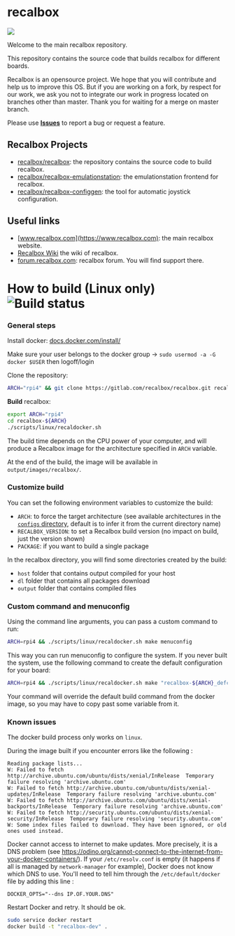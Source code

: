 recalbox
========
![](https://s3-eu-west-1.amazonaws.com/forums.recalbox.com/8d81e556-aefb-4729-ad2f-9d7386eff4cd.png)

Welcome to the main recalbox repository.

This repository contains the source code that builds recalbox for different boards.

Recalbox is an opensource project. We hope that you will contribute and help us to improve this OS.
But if you are working on a fork, by respect for our work, we ask you not to integrate our work in progress located on branches other than master.
Thank you for waiting for a merge on master branch.

Please use [**Issues**](https://gitlab.com/recalbox/recalbox/-/issues) to report a bug or request a feature.

## Recalbox Projects
- [recalbox/recalbox](https://gitlab.com/recalbox/recalbox): the repository contains the source code to build recalbox.
- [recalbox/recalbox-emulationstation](https://gitlab.com/recalbox/recalbox-emulationstation): the emulationstation frontend for recalbox.
- [recalbox/recalbox-configgen](https://gitlab.com/recalbox/recalbox-configgen): the tool for automatic joystick configuration.

## Useful links
- [www.recalbox.com](https://www.recalbox.com): the main recalbox website.
- [Recalbox Wiki](https://wiki.recalbox.com) the wiki of recalbox.
- [forum.recalbox.com](https://forum.recalbox.com): recalbox forum. You will find support there.


# How to build (Linux only) ![Build status](https://gitlab.com/recalbox/recalbox/badges/master/pipeline.svg?style=flat-square)

### General steps

Install docker: [docs.docker.com/install/](https://docs.docker.com/install/)

Make sure your user belongs to the docker group -> `sudo usermod -a -G docker $USER` then logoff/login

Clone the repository:

```bash
ARCH="rpi4" && git clone https://gitlab.com/recalbox/recalbox.git recalbox-${ARCH}
```

**Build** recalbox:

```bash
export ARCH="rpi4"
cd recalbox-${ARCH}
./scripts/linux/recaldocker.sh
```

The build time depends on the CPU power of your computer, and will produce a Recalbox image for the architecture specified in `ARCH` variable.

At the end of the build, the image will be available in `output/images/recalbox/`.

### Customize build

You can set the following environment variables to customize the build:
* `ARCH`: to force the target architecture (see available architectures in the [`configs` directory](configs), default is to infer it from the current directory name)
* `RECALBOX_VERSION`: to set a Recalbox build version (no impact on build, just the version shown)
* `PACKAGE`: if you want to build a single package

In the recalbox directory, you will find some directories created by the build:
* `host` folder that contains output compiled for your host
* `dl` folder that contains all packages download
* `output` folder that contains compiled files

### Custom command and menuconfig

Using the command line arguments, you can pass a custom command to run:
```bash
ARCH=rpi4 && ./scripts/linux/recaldocker.sh make menuconfig
```

This way you can run menuconfig to configure the system. If you never built the system, use the following command to create the default configuration for your board:
```bash
ARCH=rpi4 && ./scripts/linux/recaldocker.sh make "recalbox-${ARCH}_defconfig" && make menuconfig
```

Your command will override the default build command from the docker image, so you may have to copy past some variable from it.

### Known issues

The docker build process only works on `linux`.

During the image built if you encounter errors like the following :

```text
Reading package lists...
W: Failed to fetch http://archive.ubuntu.com/ubuntu/dists/xenial/InRelease  Temporary failure resolving 'archive.ubuntu.com'
W: Failed to fetch http://archive.ubuntu.com/ubuntu/dists/xenial-updates/InRelease  Temporary failure resolving 'archive.ubuntu.com'
W: Failed to fetch http://archive.ubuntu.com/ubuntu/dists/xenial-backports/InRelease  Temporary failure resolving 'archive.ubuntu.com'
W: Failed to fetch http://security.ubuntu.com/ubuntu/dists/xenial-security/InRelease  Temporary failure resolving 'security.ubuntu.com'
W: Some index files failed to download. They have been ignored, or old ones used instead.
```
Docker cannot access to internet to make updates. More precisely, it is a DNS problem (see https://odino.org/cannot-connect-to-the-internet-from-your-docker-containers/). If your `/etc/resolv.conf` is empty (it happens if all is managed by `network-manager` for example), Docker does not know which DNS to use. You'll need to tell him through the `/etc/default/docker` file by adding this line :

```text
DOCKER_OPTS="--dns IP.OF.YOUR.DNS"
```
Restart Docker and retry. It should be ok.

```bash
sudo service docker restart
docker build -t "recalbox-dev" .
```
